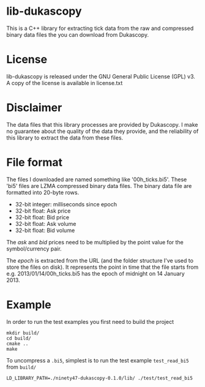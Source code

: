 lib-dukascopy
=============
This is a C++ library for extracting tick data from the raw and compressed
binary data files the you can download from Dukascopy.

License
=======
lib-dukascopy is released under the GNU General Public License (GPL) v3. A
copy of the license is available in license.txt


Disclaimer
==========
The data files that this library processes are provided by Dukascopy. I make
no guarantee about the quality of the data they provide, and the reliability 
of this library to extract the data from these files.


File format
===========
The files I downloaded are named something like '00h_ticks.bi5'. These 'bi5'
files are LZMA compressed binary data files. The binary data file are formatted
into 20-byte rows. 

* 32-bit integer: milliseconds since epoch
* 32-bit float: Ask price
* 32-bit float: Bid price
* 32-bit float: Ask volume
* 32-bit float: Bid volume

The *ask* and *bid* prices need to be multiplied by the point value for the 
symbol/currency pair.

The *epoch* is extracted from the URL (and the folder structure I've used to 
store the files on disk). It represents the point in time that the file starts
from e.g. 2013/01/14/00h_ticks.bi5 has the epoch of midnight on 14 January 2013.

Example
=======

In order to run the test examples you first need to build the project

    mkdir build/
    cd build/
    cmake ..
    make


To uncompress a `.bi5`, simplest is to run the test example `test_read_bi5` from `build/`

    LD_LIBRARY_PATH=./ninety47-dukascopy-0.1.0/lib/ ./test/test_read_bi5






